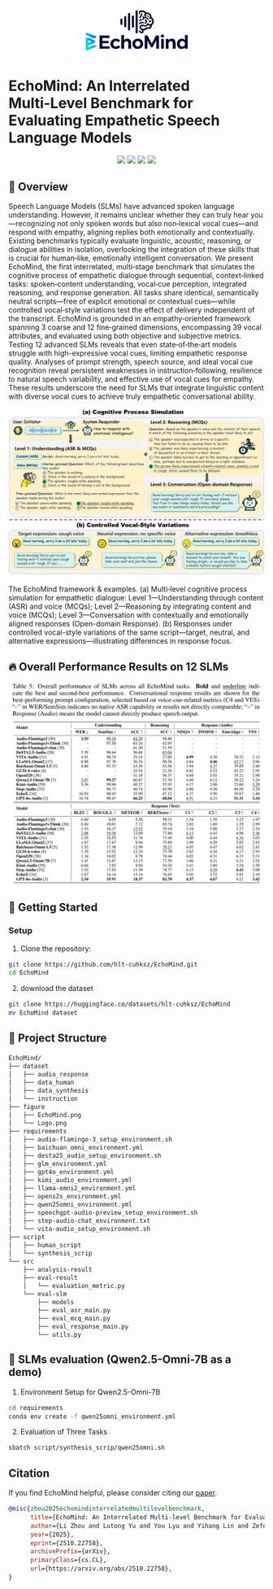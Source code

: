 <p align="center">
  <img src="figure/Logo.png" width="300"/>
</p>

# EchoMind: An Interrelated Multi‑Level Benchmark for Evaluating Empathetic Speech Language Models

<div align="center">
<a href="https://hlt-cuhksz.github.io/EchoMind/" target="_blank"><img src=https://img.shields.io/badge/Website-online-green.svg></a>
<a href="https://arxiv.org/abs/2510.22758" target="_blank"><img src=https://img.shields.io/badge/arXiv-b5212f.svg?logo=arxiv></a>
<a href="https://huggingface.co/datasets/hlt-cuhksz/EchoMind" target="_blank"><img src=https://img.shields.io/badge/%F0%9F%A4%97%20HuggingFace%20Datasets-27b3b4.svg></a>
<a href="https://hlt-cuhksz.github.io/EchoMind/#leaderboard" target="_blank"><img src=https://img.shields.io/badge/%F0%9F%8F%86%20Leaderboard%20-27b333.svg></a>
</div>


## 📖 Overview
Speech Language Models (SLMs) have advanced spoken language understanding. However, it remains unclear whether they can truly hear you—recognizing not only spoken words but also non‑lexical vocal cues—and respond with empathy, aligning replies both emotionally and contextually. Existing benchmarks typically evaluate linguistic, acoustic, reasoning, or dialogue abilities in isolation, overlooking the integration of these skills that is crucial for human‑like, emotionally intelligent conversation. We present EchoMind, the first interrelated, multi‑stage benchmark that simulates the cognitive process of empathetic dialogue through sequential, context‑linked tasks: spoken‑content understanding, vocal‑cue perception, integrated reasoning, and response generation. All tasks share identical, semantically neutral scripts—free of explicit emotional or contextual cues—while controlled vocal‑style variations test the effect of delivery independent of the transcript. EchoMind is grounded in an empathy‑oriented framework spanning 3 coarse and 12 fine‑grained dimensions, encompassing 39 vocal attributes, and evaluated using both objective and subjective metrics. Testing 12 advanced SLMs reveals that even state‑of‑the‑art models struggle with high-expressive vocal cues, limiting empathetic response quality. Analyses of prompt strength, speech source, and ideal vocal cue recognition reveal persistent weaknesses in instruction‑following, resilience to natural speech variability, and effective use of vocal cues for empathy. These results underscore the need for SLMs that integrate linguistic content with diverse vocal cues to achieve truly empathetic conversational ability.



<p align="center">
  <img src="figure/EchoMind.png"/>
</p>
 <figcaption>The EchoMind framework & examples. (a) Multi‑level cognitive process simulation for empathetic dialogue: Level 1—Understanding through content (ASR) and voice (MCQs); Level 2—Reasoning by integrating content and voice (MCQs); Level 3—Conversation with contextually and emotionally aligned responses (Open-domain Response). (b) Responses under controlled vocal-style variations of the same script—target, neutral, and alternative expressions—illustrating differences in response focus.</figcaption>

## 🔥 Overall Performance Results on 12 SLMs

<p align="center">
  <img src="figure/main_result.png"/>
</p>

## 🚀 Getting Started
###  Setup
1. Clone the repository:
```bash
git clone https://github.com/hlt-cuhksz/EchoMind.git
cd EchoMind
```
2. download the dataset
```bash
git clone https://huggingface.co/datasets/hlt-cuhksz/EchoMind
mv EchoMind dataset
```

## 📁 Project Structure

```
EchoMind/
├── dataset
│   ├── audio_response
│   ├── data_human
│   ├── data_synthesis
│   └── instruction
├── figure
│   ├── EchoMind.png
│   └── Logo.png
├── requirements
│   ├── audio-flamingo-3_setup_environment.sh
│   ├── baichuan_omni_environment.yml
│   ├── desta25_audio_setup_environment.sh
│   ├── glm_environment.yml
│   ├── gpt4o_environment.yml
│   ├── kimi_audio_environment.yml
│   ├── llama-omni2_environment.yml
│   ├── opens2s_environment.yml
│   ├── qwen25omni_environment.yml
│   ├── speechgpt-audio-preview_setup_environment.sh
│   ├── step-audio-chat_environment.txt
│   └── vita-audio_setup_environment.sh
├── script
│   ├── human_script
│   └── synthesis_scrip
└── src
    ├── analysis-result
    ├── eval-result
    │   └── evaluation_metric.py
    └── eval-slm
        ├── models
        ├── eval_asr_main.py
        ├── eval_mcq_main.py
        ├── eval_response_main.py
        └── utils.py
```
## 📝 SLMs evaluation (Qwen2.5-Omni-7B as a demo)
1. Environment Setup for Qwen2.5-Omni-7B

```bash
cd requirements
conda env create -f qwen25omni_environment.yml
```

2. Evaluation of Three Tasks
```bash
sbatch script/synthesis_scrip/qwen25omni.sh
```
## Citation
If you find EchoMind helpful, please consider citing our [paper](https://arxiv.org/abs/2510.22758).
```bibtex
@misc{zhou2025echomindinterrelatedmultilevelbenchmark,
      title={EchoMind: An Interrelated Multi-level Benchmark for Evaluating Empathetic Speech Language Models}, 
      author={Li Zhou and Lutong Yu and You Lyu and Yihang Lin and Zefeng Zhao and Junyi Ao and Yuhao Zhang and Benyou Wang and Haizhou Li},
      year={2025},
      eprint={2510.22758},
      archivePrefix={arXiv},
      primaryClass={cs.CL},
      url={https://arxiv.org/abs/2510.22758}, 
}
```
